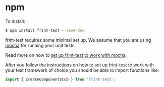 # npm

To install:

```bash
$ npm install frint-test --save-dev
```

frint-test requires some minimal set up.  We assume that you are using [mocha](https://mochajs.org/) for running your unit tests.

Read more on how to [set up frint-test to work with mocha](/docs/guides/Setup.md#using-mocha).

After you follow the instructions on how to set up frint-test to work with your test framework of choice you should be able to import functions like:

```js
import { createComponentStub } from 'frint-test';
```
